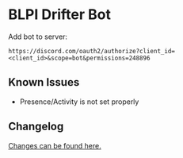 # BLPI Drifter Bot
Add bot to server:
```
https://discord.com/oauth2/authorize?client_id=<client_id>&scope=bot&permissions=248896
```

## Known Issues
* Presence/Activity is not set properly

## Changelog
[Changes can be found here.](https://github.com/nicti/BLPI-Drifter/blob/main/CHANGELOG.md)